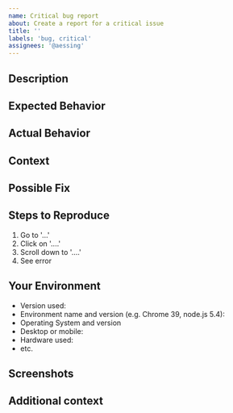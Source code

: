 ```yaml
---
name: Critical bug report
about: Create a report for a critical issue
title: ''
labels: 'bug, critical'
assignees: '@aessing'
---
```


<!-- Please provide a general summary of the issue in the title above -->

## Description
<!-- Please provide a more detailed introduction to the issue itself, and why you consider it to be a bug -->

## Expected Behavior
<!-- Please tell me what should happen -->

## Actual Behavior
<!-- Please tell me what happens instead -->

## Context
<!-- How has this bug affected you? What were you trying to accomplish? -->

## Possible Fix
<!-- Not obligatory, but suggest a fix or reason for the bug -->

## Steps to Reproduce
<!-- Please provide a link to a live example, or an unambiguous set of steps to reproduce this bug. Include code to reproduce, if relevant -->
1. Go to '...'
2. Click on '....'
3. Scroll down to '....'
4. See error

## Your Environment
<!-- Please include as many relevant details about the environment you experienced the bug in -->
- Version used:
- Environment name and version (e.g. Chrome 39, node.js 5.4):
- Operating System and version
- Desktop or mobile:
- Hardware used:
- etc.

## Screenshots
<!-- If applicable, please add screenshots to help explain your problem. -->

## Additional context
<!-- Please add any other context about the problem here. -->
